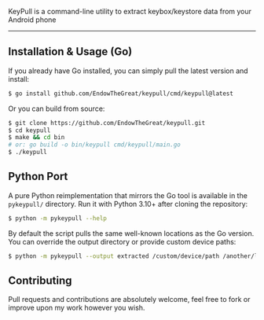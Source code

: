 KeyPull is a command-line utility to extract keybox/keystore data from your Android phone

----

## Installation & Usage (Go)
If you already have Go installed, you can simply pull the latest version and install:
```bash
$ go install github.com/EndowTheGreat/keypull/cmd/keypull@latest
```
Or you can build from source:
```bash
$ git clone https://github.com/EndowTheGreat/keypull.git
$ cd keypull
$ make && cd bin
# or: go build -o bin/keypull cmd/keypull/main.go
$ ./keypull
```

## Python Port
A pure Python reimplementation that mirrors the Go tool is available in the `pykeypull/` directory.
Run it with Python 3.10+ after cloning the repository:
```bash
$ python -m pykeypull --help
```
By default the script pulls the same well-known locations as the Go version. You can override the
output directory or provide custom device paths:
```bash
$ python -m pykeypull --output extracted /custom/device/path /another/location
```

## Contributing
Pull requests and contributions are absolutely welcome, feel free to fork or improve upon my work however you wish.
